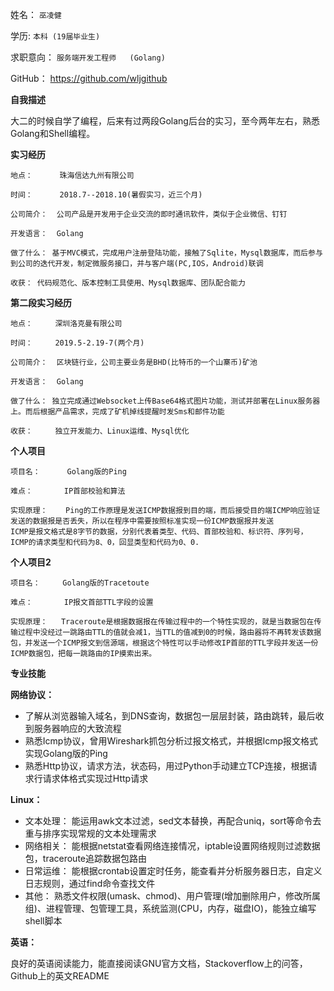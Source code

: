 姓名：		`巫凌健`

学历:   		`本科 (19届毕业生)`

求职意向：	`服务端开发工程师	(Golang)`	

GitHub：		https://github.com/wljgithub
  											
**自我描述**

大二的时候自学了编程，后来有过两段Golang后台的实习，至今两年左右，熟悉Golang和Shell编程。
						     	
**实习经历**
```
地点：      珠海信达九州有限公司

时间：      2018.7--2018.10(暑假实习，近三个月)					

公司简介：  公司产品是开发用于企业交流的即时通讯软件，类似于企业微信、钉钉

开发语言：  Golang

做了什么： 基于MVC模式，完成用户注册登陆功能，接触了Sqlite，Mysql数据库，而后参与到公司的迭代开发，制定微服务接口，并与客户端(PC,IOS，Android)联调

收获： 代码规范化、版本控制工具使用、Mysql数据库、团队配合能力
```
**第二段实习经历**
```
地点：     深圳洛克曼有限公司

时间：     2019.5-2.19-7(两个月)					

公司简介：  区块链行业，公司主要业务是BHD(比特币的一个山寨币)矿池

开发语言：  Golang

做了什么： 独立完成通过Websocket上传Base64格式图片功能，测试并部署在Linux服务器上。而后根据产品需求，完成了矿机掉线提醒时发Sms和邮件功能

收获：     独立开发能力、Linux运维、Mysql优化
```

**个人项目**
```
项目名：      Golang版的Ping

难点：       IP首部校验和算法

实现原理：    Ping的工作原理是发送ICMP数据报到目的端，而后接受目的端ICMP响应验证发送的数据报是否丢失，所以在程序中需要按照标准实现一份ICMP数据报并发送
ICMP是报文格式是8字节的数据，分别代表着类型、代码、首部校验和、标识符、序列号，ICMP的请求类型和代码为8、0，回显类型和代码为0、0. 
```

**个人项目2**
```
项目名：     Golang版的Tracetoute

难点：       IP报文首部TTL字段的设置

实现原理：   Traceroute是根据数据报在传输过程中的一个特性实现的，就是当数据包在传输过程中没经过一跳路由TTL的值就会减1，当TTL的值减到0的时候，路由器将不再转发该数据包，并发送一个ICMP报文到信源端，根据这个特性可以手动修改IP首部的TTL字段并发送一份ICMP数据包，把每一跳路由的IP摸索出来。
```

**专业技能**

**网络协议：**

- 了解从浏览器输入域名，到DNS查询，数据包一层层封装，路由跳转，最后收到服务器响应的大致流程
- 熟悉Icmp协议，曾用Wireshark抓包分析过报文格式，并根据Icmp报文格式实现Golang版的Ping 
- 熟悉Http协议，请求方法，状态码，用过Python手动建立TCP连接，根据请求行请求体格式实现过Http请求

**Linux：**

- 文本处理： 能运用awk文本过滤，sed文本替换，再配合uniq，sort等命令去重与排序实现常规的文本处理需求
- 网络相关： 能根据netstat查看网络连接情况，iptable设置网络规则过滤数据包，traceroute追踪数据包路由 
- 日常运维： 能根据crontab设置定时任务，能查看并分析服务器日志，自定义日志规则，通过find命令查找文件
- 其他： 熟悉文件权限(umask、chmod)、用户管理(增加删除用户，修改所属组)、进程管理、包管理工具，系统监测(CPU，内存，磁盘IO)，能独立编写shell脚本

**英语：**

良好的英语阅读能力，能直接阅读GNU官方文档，Stackoverflow上的问答，Github上的英文README	
